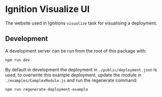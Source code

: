 # Ignition Visualize UI

The website used in Ignitions `visualize` task for visualising a deployment.

## Development

A development server can be run from the root of this package with:

```sh
npm run dev
```

By default in development the deployment in `./public/deployment.json` is used,
to overwrite this example deployment, update the module in
`./examples/ComplexModule.js` and run the regenerate command:

```sh
npm run regenerate-deployment-example
```

